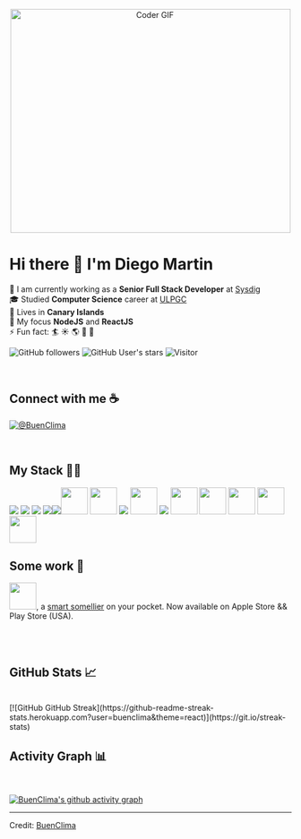 <p align="center">

  <img src="https://media.giphy.com/media/SWoSkN6DxTszqIKEqv/giphy.gif" alt="Coder GIF" width="500" height="400">
  
</p>

# Hi there 👋  I'm Diego Martin

🏢 I am currently working as a **Senior Full Stack Developer** at [Sysdig](https://sysdig.com/)<br>
🎓 Studied **Computer Science** career at [ULPGC](https://www.ulpgc.es/)<br>
🏡 Lives in **Canary Islands** <br>
🌱 My focus **NodeJS** and **ReactJS** <br>
⚡  Fun fact: 🏄 ☀️ 🌎 📖 🎸 
<br>

![GitHub followers](https://img.shields.io/github/followers/BuenClima?style=social) ![GitHub User's stars](https://img.shields.io/github/stars/BuenClima?style=social) ![Visitor](https://visitor-badge.laobi.icu/badge?page_id=BuenClima.repoName)

<br>

## Connect with me ☕
 [![@BuenClima](https://img.icons8.com/fluency/48/000000/linkedin.png "@BuenClima")](https://www.linkedin.com/in/diego-mart%C3%ADn-hern%C3%A1ndez-a41229170/) 

<br>

## My Stack 🧑‍💻

<img src="https://img.icons8.com/color/48/000000/html-5--v1.png"/> <img src="https://img.icons8.com/color/48/000000/css3.png"/> <img src="https://img.icons8.com/color/48/000000/javascript--v1.png"/> <img src="https://img.icons8.com/color/48/000000/typescript--v1.png"/><img src="https://img.icons8.com/office/48/000000/react.png"/><img src="https://midu.dev/images/tags/node.png" style="width: 48px;"/> <img src="https://cdn.icon-icons.com/icons2/2699/PNG/512/postgresql_vertical_logo_icon_168900.png" style="width: 48px;"/> <img src="https://img.icons8.com/color/48/000000/mongodb.png"/> <img src="https://repository-images.githubusercontent.com/371655028/9b9e2b80-bfcc-11eb-8057-fcd591b3b129" style="width: 48px;"/> <img src="https://img.icons8.com/color/48/000000/npm.png"/> <img src="https://a0.awsstatic.com/libra-css/images/logos/aws_logo_smile_1200x630.png" style="width: 48px;"/>    <img src="https://www.docker.com/wp-content/uploads/2022/03/vertical-logo-monochromatic.png" style="width: 48px;"/> <img src="https://www.portainer.io/hubfs/Velocity%20Icons_DevOps%20automation-1.png" style="width: 48px;"/> <img src="https://angularjsbeginnerguide.files.wordpress.com/2017/01/tdd.jpg" style="width: 48px;"/> <img src="https://jestjs.io/img/opengraph.png" style="width: 48px;"/>
<br>

## Some work 👀

<img src="https://www.sfuso.club/img/logo%20white%20sfuso-1.png" style="width: 48px;" />, a [smart somellier](https://www.sfuso.club/) on your pocket. Now available on Apple Store && Play Store (USA).

<br>

<br>

## GitHub Stats 📈 

<br>
[![GitHub GitHub Streak](https://github-readme-streak-stats.herokuapp.com?user=buenclima&theme=react)](https://git.io/streak-stats)
<br>

## Activity Graph 📊 

<br>

[![BuenClima's github activity graph](https://github-readme-activity-graph.vercel.app/graph?username=buenclima&bg_color=000000&color=ffffff&line=ffffff&point=ffffff&area=true&hide_border=true)](https://github.com/ashutosh00710/github-readme-activity-graph)

---

Credit: [BuenClima](https://github.com/BuenClima)
